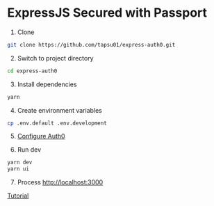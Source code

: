 # ExpressJS Secured with Passport

1. Clone

```sh
git clone https://github.com/tapsu01/express-auth0.git
```

2. Switch to project directory

```sh
cd express-auth0
```

3. Install dependencies

```sh
yarn
```

4. Create environment variables

```sh
cp .env.default .env.development
```

5. [Configure Auth0](https://auth0.com/docs/quickstart/webapp/nodejs#configure-auth0)

6. Run dev

```sh
yarn dev
yarn ui
```

7. Process [http://localhost:3000](http://localhost:3000)

[Tutorial](https://auth0.com/blog/create-a-simple-and-stylish-node-express-app/)
